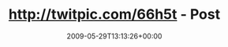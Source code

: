 ---
retweeted: false
source: <a href="http://twitter.com" rel="nofollow">Twitter Web Client</a>
entities:
  hashtags:
  - text: freu
    indices:
    - '70'
    - '75'
  symbols: []
  user_mentions:
  - name: Edition Miss Catnip
    screen_name: XmisscatnipX
    indices:
    - '36'
    - '49'
    id_str: '21856030'
    id: '21856030'
  - name: Laurie Eaves
    screen_name: MrLEaves
    indices:
    - '54'
    - '63'
    id_str: '2194142048'
    id: '2194142048'
  urls: []
display_text_range:
- '0'
- '75'
favorite_count: '0'
id_str: '1959415799'
truncated: false
retweet_count: '0'
id: '1959415799'
created_at: Fri May 29 13:13:26 +0000 2009
favorited: false
full_text: 'http://twitpic.com/66h5t - Post von [@xmisscatnipx](https://twitter.com/xmisscatnipx)
  mit [@mrleaves](https://twitter.com/mrleaves) drin. #freu'
lang: de
tags:
- freu
- pesos:twitter
date: '2009-05-29T13:13:26+00:00'
src: https://twitter.com/bascht/status/1959415799
original_url: https://twitter.com/bascht/status/1959415799
type: twitter_tweet
text: 'http://twitpic.com/66h5t - Post von [@xmisscatnipx](https://twitter.com/xmisscatnipx)
  mit [@mrleaves](https://twitter.com/mrleaves) drin. #freu'
title: http://twitpic.com/66h5t - Post

---